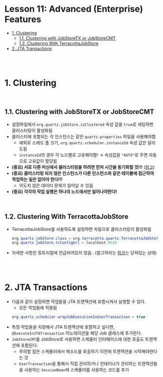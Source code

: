 # Lesson 11: Advanced (Enterprise) Features

- [1. Clustering](#1-clustering)
  - [1.1. Clustering with JobStoreTX or JobStoreCMT](#11-clustering-with-jobstoretx-or-jobstorecmt)
  - [1.2. Clustering With TerracottaJobStore](#12-clustering-with-terracottajobstore)
- [2. JTA Transactions](#2-jta-transactions)

<br><br>

# 1. Clustering

<br>

## 1.1. Clustering with JobStoreTX or JobStoreCMT

- 설정파일에서 `org.quartz.jobStore.isClustered` 속성 값을 `true`로 세팅하면 클러스터링이 활성화됨
- 클러스터에 포함되는 각 인스턴스는 같은 `quartz.properties` 파일을 사용해야함
  - 예외로 스레드 풀 크기, `org.quartz.scheduler.instanceId` 속성 값은 달라도됨
  - `instanceId`의 경우 각 노드별로 고유해야함! → 속성값을 `"AUTO"`로 주면 자동으로 고유값이 할당됨
- **(중요) 서로 다른 머신에서 클러스터링을 하려면 먼저 시간을 동기화할 것!!!** ([참고](https://www.nist.gov/pml/time-and-frequency-division/services/internet-time-service-its))
- **(중요) 클러스터링 되지 않은 인스턴스가 다른 인스턴스와 같은 테이블에 접근하여 작업하는 일은 없어야 한다!!!**
  - 의도치 않은 데이터 문제가 일어날 수 있음
- **(중요) 각각의 작업 실행은 하나의 노드에서만 일어나야한다!**

<br>

## 1.2. Clustering With TerracottaJobStore

- TerracottaJobStore를 사용하도록 설정하면 자동으로 클러스터링이 활성화됨
  ```java
  org.quartz.jobStore.class = org.terracotta.quartz.TerracottaJobStore
  org.quartz.jobStore.tcConfigUrl = localhost:9510
  ```
- 자세한 사항은 튜토리얼에 언급되어있지 않음.. (참고하라는 [링크](http://www.terracotta.org/quartz)는 닫혀있는 상태)

<br><br>

# 2. JTA Transactions

- 다음과 같이 설정하면 작업들을 JTA 트랜잭션에 포함시켜서 실행할 수 있다.
  - 모든 작업들에 적용됨
  ```java
  org.quartz.scheduler.wrapJobExecutionInUserTransaction = true
  ```
- 특정 작업들을 지정해서 JTA 트랜잭션에 포함하고 싶다면, `@ExecuteInJTATransaction` 어노테이션을 해당 Job 클래스에 추가한다.
- `JobStoreCMT`를 JobStore로 사용하면 스케줄러 인터페이스에 대한 호출도 트랜잭션에 포함된다.
  - 주의할 점은 스케줄러에서 메소드를 호출하기 이전에 트랜잭션을 시작해야한다는 것
  - `UserTransaction`을 통해서 직접 관리하거나 컨테이너가 관리하는 트랜잭션들을 사용하는 `SessionBean`에 스케줄러를 사용하는 코드를 추가
